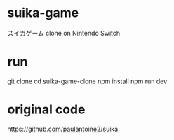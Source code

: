 # suika-game

スイカゲーム clone on Nintendo Switch

# run

git clone <repo url>
cd suika-game-clone
npm install
npm run dev

# original code

https://github.com/paulantoine2/suika
